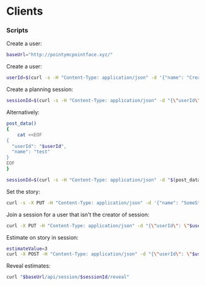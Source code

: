 # Clients


### Scripts

Create a user:

```sh
baseUrl="http://pointymcpointface.xyz/"
```

Create a user:
```sh
userId=$(curl -s -H "Content-Type: application/json" -d '{"name": "Creator McTestFace"}' "$baseUrl/api/user" | jq -r '.id')
```

Create a planning session:
```sh
sessionId=$(curl -s -H "Content-Type: application/json" -d "{\"userId\": \"$userId\", \"name\": \"test\"}" "$baseUrl/api/session" | jq -r '.id')
```

Alternatively:
```sh
post_data()
{
    cat <<EOF
{
  "userId": "$userId",
  "name": "test"
}
EOF
}

sessionId=$(curl -s -H "Content-Type: application/json" -d "$(post_data)" "$baseUrl/api/session" | jq -r '.id')
```


Set the story:
```sh
curl -s -X PUT -H "Content-Type: application/json" -d '{"name": "SomeStory", "description": "Just do it!"}' "$baseUrl/api/session/$sessionId/story"
```

Join a session for a user that isn't the creator of session:
```sh
curl -X PUT -H "Content-Type: application/json" -d "{\"userId\": \"$userId2\"}" "$baseUrl/api/session/$sessionId"
```

Estimate on story in session:
```sh
estimateValue=3
curl -X POST -H "Content-Type: application/json" -d "{\"userId\": \"$userId2\", \"estimate\": $estimateValue}" "$baseUrl/api/session/$sessionId/estimate"
```


Reveal estimates:
```sh
curl "$baseUrl/api/session/$sessionId/reveal"
```